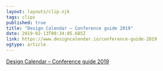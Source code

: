 ```yaml
---
layout: layouts/clip.njk 
tags: clips 
published: true 
title: "Design Calendar – Conference guide 2019" 
date: 2019-02-13T00:34:05.685Z 
link: https://www.designcalendar.io/conference-guide-2019 
ogtype: article 
---
```

[ Design Calendar – Conference guide 2019 ]( https://www.designcalendar.io/conference-guide-2019 ) 
